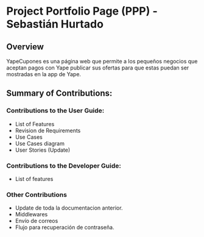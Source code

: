 # Project Portfolio Page (PPP) - Sebastián Hurtado

## Overview

YapeCupones es una página web que permite a los pequeños negocios que aceptan
pagos con Yape publicar sus ofertas para que estas puedan ser mostradas en la
app de Yape.

## Summary of Contributions:

### Contributions to the User Guide:

- List of Features
- Revision de Requirements
- Use Cases
- Use Cases diagram
- User Stories (Update)

### Contributions to the Developer Guide:

- List of features

### Other Contributions

- Update de toda la documentacion anterior.
- Middlewares
- Envío de correos
- Flujo para recuperación de contraseña.
